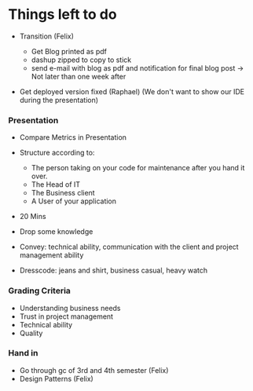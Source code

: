 # Things left to do

* Transition (Felix)
    * Get Blog printed as pdf
    * dashup zipped to copy to stick
    * send e-mail with blog as pdf and notification for final blog post
       -> Not later than one week after

* Get deployed version fixed (Raphael) (We don't want to show our IDE during the presentation)
    
### Presentation

* Compare Metrics in Presentation


* Structure according to: 
    * The person taking on your code for maintenance after you hand it over.
    * The Head of IT
    * The Business client
    * A User of your application
* 20 Mins
* Drop some knowledge
* Convey: technical ability, communication with the client and project management ability
* Dresscode: jeans and shirt, business casual, heavy watch

### Grading Criteria

* Understanding business needs
* Trust in project management
* Technical ability
* Quality

### Hand in

* Go through gc of 3rd and 4th semester (Felix)
* Design Patterns (Felix)
